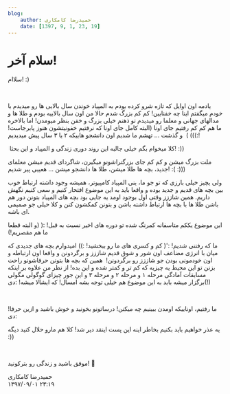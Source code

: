 ```yaml
---
blog:
    author: حمیدرضا کامکاری
    date: [1397, 9, 1, 23, 19]
---
```

# سلام آخر!

<div class="cnt">
<p>سلاام!‌‌ :)</p>
<p><br/></p>
<p>یادمه اون اوایل که تازه شرو کرده بودم به المپیاد خوندن سال بالایی ها رو میدیدم با خودم میگفتم اینا چه خفنایین!‌ کم کم بزرگ شدم حالا من اون سال بالاییه بودم و طلا ها و مدالهای جهانی و معلما رو میدیدم تو ذهنم خیلی بزرگ و خفن بنظر میومدن! اما بالاخره ما هم کم کم رفتیم جای اونا (البته کامل جای اونا که نرفتیم خفونیتشون هنوز پابرجاست‌! :)))‌ )  و گذشت ... تهشم ما شدیم اون دانشجو هاییکه ۲ یا ۳ سال پیش میدیدیم!</p>
<p> کلا میخوام بگم خیلی جالبه این روند دوری زندگی و المپیاد و این بحثا! :))</p>
<p>ملت بزرگ میشن و کم کم جای بزرگتراشونو میگیرن، شاگردای قدیم میشن معلمای جدید، بچه ها طلا میشن، طلا ها دانشجو میشن ... هعییی پیر شدیم! :( :)))</p>
<p>ولی یچیز خیلی بارزی که تو جو ما، ینی المپیاد کامپیوتر، همیشه وجود داشته ارتباط خوب بین بچه های قدیم و جدید بوده و واقعا باید به این موضوع افتحار کنیم و سعی کنیم نگهش داریم. همین شاززز وقتی اول بوجود اومد یه جایی بود بچه های المپیاد بتونن دور هم باشن طلا ها با بچه ها ارتباط داشته باشن و بتونن کمکشون کنن و کلا حیلی جو صمیمی ای باشه.</p>
<p>این موضوع یککم متاسفانه کمرنگ شده تو دوره های اخیر نسبت به قبل! :( (و البته قطعا ما هم مقصریم!)</p>
<p>ما که رفتنی شدیم! :'( کم و کسری های ما رو ببخشید! :))‌ امیدوارم بچه های جدیدی که میان با انرژی مضاعف اون شور و شوق قدیم شاززز و برگردونن و واقعا اون ارتباطه و اون خودمونی بودن جو شاززز رو برگردونن!  همین که بچه ها بتونن حرفاشونو راحت بزنن تو این محیط یه چیزیه که کم تر و کمتر شده و این بده! از نظر من علاوه بر اینکه مسابقات آمادگی مرحله ۱ و مرحله ۲ و مرحله ۳ و این جور چیزای گوگولی مگولی (!)‌برگزار میشه باید به این موضوع هم خیلی توجه بشه امسال! که ایشالا میشه!‌‌ :دی</p>
<p><br/></p>
<p>ما رفتیم، اوناییکه اومدن ببینیم چه میکنن! درساتونو بخونید و خوش باشید و ازین حرفا! :دی</p>
<p>یه عذر خواهیم باید بکنیم بخاطر اینه این پست اینقد دیر شد! کلا هم مارو حلال کنید دیگه :))‌</p>
<p><br/></p>
<p>موفق باشید و زندگی رو بترکونید!‌‌ 🤘</p>
</div>

<div class="blog-info">
    <div class="blog-author">حمیدرضا کامکاری</div>
    <div class="blog-date">۱۳۹۷/۰۹/۰۱ ۲۳:۱۹</div>
</div>

